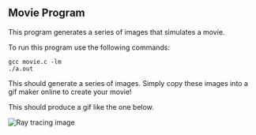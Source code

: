 ## Movie Program

This program generates a series of images that simulates a movie.

  To run this program use the following commands:

    gcc movie.c -lm
    ./a.out

  This should generate a series of images.  Simply copy these images into a gif maker online to create your movie!
  
  This should produce a gif like the one below.
  
  ![Ray tracing image](https://raw.githubusercontent.com/z-ng/Parallel_Computing/main/ray_tracing/checkerboard/image.ppm)
